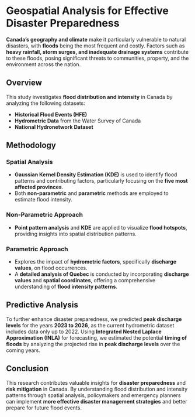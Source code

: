 # Geospatial Analysis for Effective Disaster Preparedness

**Canada’s geography and climate** make it particularly vulnerable to natural disasters, with **floods** being the most frequent and costly. Factors such as **heavy rainfall, storm surges, and inadequate drainage systems** contribute to these floods, posing significant threats to communities, property, and the environment across the nation.

## Overview

This study investigates **flood distribution and intensity** in Canada by analyzing the following datasets:
- **Historical Flood Events (HFE)**
- **Hydrometric Data** from the Water Survey of Canada
- **National Hydronetwork Dataset**

## Methodology

### Spatial Analysis

- **Gaussian Kernel Density Estimation (KDE)** is used to identify flood patterns and contributing factors, particularly focusing on the **five most affected provinces**.
- Both **non-parametric** and **parametric** methods are employed to estimate flood intensity.
  
### Non-Parametric Approach
- **Point pattern analysis** and **KDE** are applied to visualize **flood hotspots**, providing insights into spatial distribution patterns.

### Parametric Approach
- Explores the impact of **hydrometric factors**, specifically **discharge values**, on flood occurrences.
- A **detailed analysis of Quebec** is conducted by incorporating **discharge values** and **spatial coordinates**, offering a comprehensive understanding of **flood intensity patterns**.

## Predictive Analysis

To further enhance disaster preparedness, we predicted **peak discharge levels** for the years **2023 to 2026**, as the current hydrometric dataset includes data only up to 2022. Using **Integrated Nested Laplace Approximation (INLA)** for forecasting, we estimated the potential **timing of floods** by analyzing the projected rise in **peak discharge levels** over the coming years.

## Conclusion

This research contributes valuable insights for **disaster preparedness** and **risk mitigation** in Canada. By understanding flood distribution and intensity patterns through spatial analysis, policymakers and emergency planners can implement **more effective disaster management strategies** and better prepare for future flood events.
